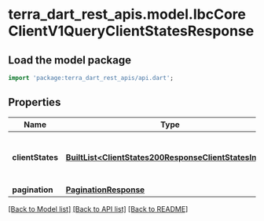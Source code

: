 # terra_dart_rest_apis.model.IbcCoreClientV1QueryClientStatesResponse

## Load the model package
```dart
import 'package:terra_dart_rest_apis/api.dart';
```

## Properties
Name | Type | Description | Notes
------------ | ------------- | ------------- | -------------
**clientStates** | [**BuiltList&lt;ClientStates200ResponseClientStatesInner&gt;**](ClientStates200ResponseClientStatesInner.md) | list of stored ClientStates of the chain. | [optional] 
**pagination** | [**PaginationResponse**](PaginationResponse.md) |  | [optional] 

[[Back to Model list]](../README.md#documentation-for-models) [[Back to API list]](../README.md#documentation-for-api-endpoints) [[Back to README]](../README.md)


